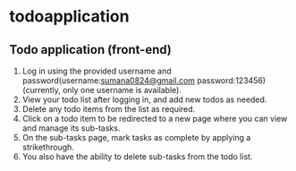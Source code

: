 # todoapplication
Todo application (front-end)
----------------



1. Log in using the provided username and password(username:sumana0824@gmail.com password:123456)(currently, only one username is available).
2. View your todo list after logging in, and add new todos as needed.
3. Delete any todo items from the list as required.
4. Click on a todo item to be redirected to a new page where you can view and manage its sub-tasks.
5. On the sub-tasks page, mark tasks as complete by applying a strikethrough.
6. You also have the ability to delete sub-tasks from the todo list.


